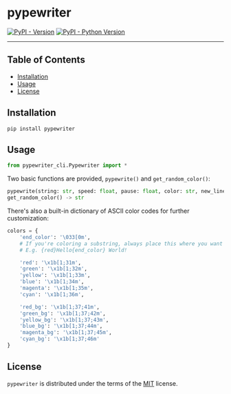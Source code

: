 # pypewriter

[![PyPI - Version](https://img.shields.io/pypi/v/pypewriter.svg)](https://pypi.org/project/pypewriter)
[![PyPI - Python Version](https://img.shields.io/pypi/pyversions/pypewriter.svg)](https://pypi.org/project/pypewriter)

---

## Table of Contents

- [Installation](#installation)
- [Usage](#usage)
- [License](#license)

## Installation

```console
pip install pypewriter
```

## Usage

```py
from pypewriter_cli.Pypewriter import * 
```

Two basic functions are provided, `pypewrite()` and `get_random_color()`:

```py
pypewrite(string: str, speed: float, pause: float, color: str, new_line: bool) -> None
get_random_color() -> str
```

There's also a built-in dictionary of ASCII color codes for further customization:

```py
colors = {
    'end_color': '\033[0m', 
    # If you're coloring a substring, always place this where you want the color to end
    # E.g. {red}Hello{end_color} World!

    'red': '\x1b[1;31m',
    'green': '\x1b[1;32m',
    'yellow': '\x1b[1;33m',
    'blue': '\x1b[1;34m',
    'magenta': '\x1b[1;35m',
    'cyan': '\x1b[1;36m',

    'red_bg': '\x1b[1;37;41m',
    'green_bg': '\x1b[1;37;42m',
    'yellow_bg': '\x1b[1;37;43m',
    'blue_bg': '\x1b[1;37;44m',
    'magenta_bg': '\x1b[1;37;45m',
    'cyan_bg': '\x1b[1;37;46m'        
}
```

## License

`pypewriter` is distributed under the terms of the [MIT](https://spdx.org/licenses/MIT.html) license.
